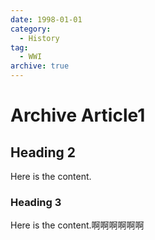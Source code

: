```yaml
---
date: 1998-01-01
category:
  - History
tag:
  - WWI
archive: true
---
```


# Archive Article1

## Heading 2

Here is the content.

### Heading 3

Here is the content.啊啊啊啊啊啊
